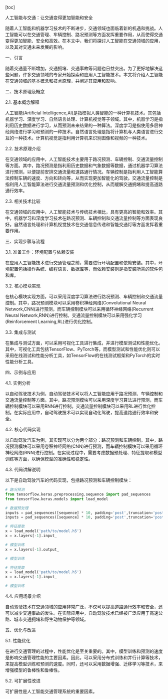 
[toc]                    
                
                
人工智能与交通：让交通变得更加智能和安全

随着人工智能和机器学习技术的不断进步，交通领域也面临着新的机遇和挑战。人工智能可以在交通管理、车辆控制、路况预测等方面发挥重要作用，从而使得交通变得更加智能、安全和高效。在本文中，我们将探讨人工智能在交通领域的应用，以及其对交通未来发展的影响。

一、引言

随着交通量不断增加，交通拥堵、交通事故等问题也日益突出。为了更好地解决这些问题，许多交通领域的专家开始探索和应用人工智能技术。本文将介绍人工智能在交通领域的基本概念和技术原理，并阐述其应用和影响。

二、技术原理及概念

2.1. 基本概念解释

人工智能(Artificial Intelligence,AI)是指模拟人类智能的一种计算机技术。其包括机器学习、深度学习、自然语言处理、计算机视觉等子领域。其中，机器学习是指利用历史数据进行学习，从而预测未来结果的一种算法。深度学习是指使用多层神经网络进行学习和预测的一种技术。自然语言处理是指将计算机与人类语言进行交互的一种技术。计算机视觉是指利用计算机来识别图像和视频的一种技术。

2.2. 技术原理介绍

在交通领域的应用中，人工智能技术主要用于路况预测、车辆控制、交通流量控制等方面。其中，路况预测是指利用历史数据和气象数据等数据，通过机器学习算法进行预测，以便提前安排交通流量和道路通行情况。车辆控制是指利用人工智能算法控制车辆的速度、方向和转向等，从而实现更加智能化的驾驶。交通流量控制是指利用人工智能算法进行交通流量预测和优化控制，从而缓解交通拥堵和提高道路通行效率。

2.3. 相关技术比较

在交通领域的应用中，人工智能技术与传统技术相比，具有更高的智能和效率。其中，机器学习和深度学习技术在路况预测、车辆控制和交通流量控制等方面表现良好。自然语言处理和计算机视觉技术在交通信息传递和智能交通灯等方面发挥着重要作用。

三、实现步骤与流程

3.1. 准备工作：环境配置与依赖安装

在应用人工智能技术进行交通管理之前，需要进行环境配置和依赖安装。其中，环境配置包括操作系统、编程语言、数据库等，而依赖安装则是指安装所需的软件包和库。

3.2. 核心模块实现

在核心模块实现方面，可以采用深度学习算法进行路况预测、车辆控制和交通流量控制。其中，路况预测模块可以采用卷积神经网络(Convolutional Neural Network,CNN)进行预测，而车辆控制模块可以采用循环神经网络(Recurrent Neural Network,RNN)进行控制。交通流量控制模块可以采用强化学习(Reinforcement Learning,RL)进行优化控制。

3.3. 集成与测试

在集成与测试方面，可以采用可视化工具进行集成，并进行模型测试和性能优化。其中，可视化工具包括TensorFlow、PyTorch等，而模型测试和性能优化则可以采用在线测试和性能分析工具，如TensorFlow的在线测试框架和PyTorch的实时性能分析工具。

四、示例与应用

4.1. 实例分析

以自动驾驶技术为例，自动驾驶技术可以将人工智能应用于路况预测、车辆控制和交通流量控制等方面。其中，路况预测模块可以采用深度学习算法进行预测，而车辆控制模块可以采用RNN进行控制。交通流量控制模块可以采用RL进行优化控制。在实际应用中，自动驾驶技术可以实现自动化驾驶，提高道路通行效率和安全。

4.2. 核心代码实现

以自动驾驶汽车为例，其实现可以分为两个部分：路况预测和车辆控制。其中，路况预测模块可以采用卷积神经网络(CNN)进行预测，而车辆控制模块可以采用循环神经网络(RNN)进行控制。在实现过程中，需要考虑数据预处理、特征提取和模型训练等方面，以确保模型的准确性和稳定性。

4.3. 代码讲解说明

以下是自动驾驶汽车的代码实现，包括路况预测和车辆控制模块：

```python
# 路况预测
from tensorflow.keras.preprocessing.sequence import pad_sequences
from tensorflow.keras.models import load_model

# 数据预处理
inputs = pad_sequences([sequence] * 10, padding='post',truncation='post')
inputs = pad_sequences([sequence] * 10, padding='post',truncation='post')

# 特征提取
x = load_model('path/to/model.h5')
x = x.layers[-1].input_

# 模型训练
x = x.layers[-1].output_

# 模型训练

# 特征提取
x = load_model('path/to/model.h5')
x = x.layers[-1].input_

# 模型训练
```

4.4. 应用场景介绍

自动驾驶技术在交通领域的应用非常广泛，不仅可以提高道路通行效率和安全，还可以减少交通事故的发生。在实际应用中，自动驾驶技术已经被广泛应用于高速公路、城市交通拥堵和野生动物保护等领域。

五、优化与改进

5.1. 性能优化

在进行交通管理的过程中，性能优化是至关重要的。其中，模型训练和预测的速度是影响交通管理性能的主要因素。因此，可以采用分布式训练和并行计算等技术，来提高模型训练和预测的速度。同时，还可以采用数据增强、迁移学习等技术，来增强模型的鲁棒性和鲁棒性。

5.2. 可扩展性改进

可扩展性是人工智能交通管理系统的重要因素。

